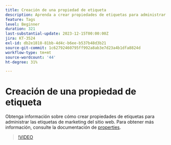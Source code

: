 ```yaml
---
title: Creación de una propiedad de etiqueta
description: Aprenda a crear propiedades de etiquetas para administrar las etiquetas de marketing de su sitio web.
feature: Tags
level: Beginner
duration: 321
last-substantial-update: 2023-12-15T00:00:00Z
jira: KT-3524
exl-id: db2e1818-81bb-4d4c-b6ee-b537b48d3b21
source-git-commit: 1c62792460795ff992a8ab3e7d23a4b1dfa8824d
workflow-type: tm+mt
source-wordcount: '44'
ht-degree: 31%

---
```


# Creación de una propiedad de etiqueta

Obtenga información sobre cómo crear propiedades de etiquetas para administrar las etiquetas de marketing del sitio web. Para obtener más información, consulte la documentación de [properties](https://experienceleague.adobe.com/docs/experience-platform/tags/admin/companies-and-properties.html).

>[!VIDEO](https://video.tv.adobe.com/v/28727/?learn=on)

